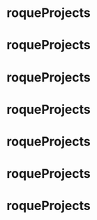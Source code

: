 # roqueProjects
# roqueProjects
# roqueProjects
# roqueProjects
# roqueProjects
# roqueProjects
# roqueProjects
